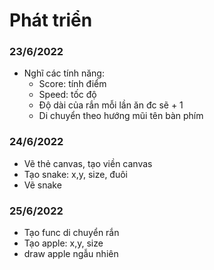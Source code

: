 # Phát triển
### 23/6/2022
- Nghĩ các tính năng: 
  - Score: tính điểm
  - Speed: tốc độ
  - Độ dài của rắn mỗi lần ăn đc sẽ + 1
  - Di chuyển theo hướng mũi tên bàn phím
### 24/6/2022
- Vẽ thẻ canvas, tạo viền canvas
- Tạo snake: x,y, size, đuôi
- Vẽ snake
### 25/6/2022
- Tạo func di chuyển rắn
- Tạo apple: x,y, size
- draw apple ngẫu nhiên